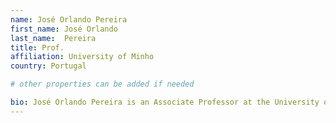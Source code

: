 ```yaml
---
name: José Orlando Pereira
first_name: José Orlando
last_name:  Pereira
title: Prof.
affiliation: University of Minho
country: Portugal

# other properties can be added if needed

bio: José Orlando Pereira is an Associate Professor at the University of Minho and a Research Coordinator at INESC TEC's HASLab. His research focuses on dependable distributed systems, including data management, replication, and distributed protocols. He has contributed to several high-impact projects and frequently participates in leading conferences in the field.
---
```

